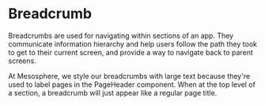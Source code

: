 # Breadcrumb

Breadcrumbs are used for navigating within sections of an app. They communicate information hierarchy and help users follow the path they took to get to their current screen, and provide a way to navigate back to parent screens.

At Mesosphere, we style our breadcrumbs with large text because they're used to label pages in the PageHeader component. When at the top level of a section, a breadcrumb will just appear like a regular page title.
